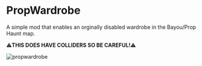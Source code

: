 # PropWardrobe
A simple mod that enables an orginally disabled wardrobe in the Bayou/Prop Haunt map.

⚠️**THIS DOES HAVE COLLIDERS SO BE CAREFUL!**⚠️


![propwardrobe](https://github.com/user-attachments/assets/688c5c76-0b7a-465d-932d-a576bede7225)

